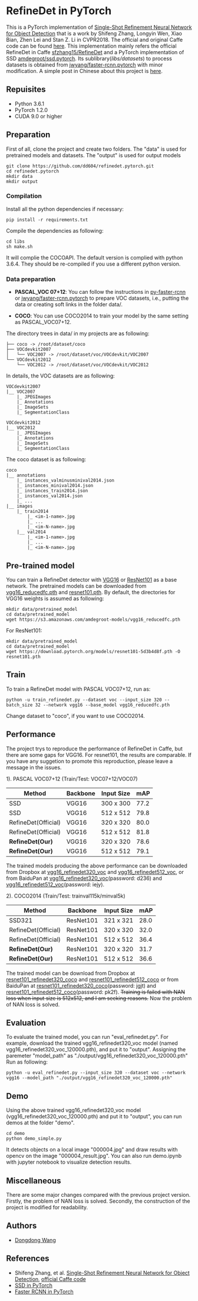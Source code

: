 # RefineDet in PyTorch
This is a PyTorch implementation of [Single-Shot Refinement Neural Network for Object Detection](https://arxiv.org/abs/1711.06897) that is a work by Shifeng Zhang, Longyin Wen, Xiao Bian, Zhen Lei and Stan Z. Li in CVPR2018. The official and original Caffe code can be found [here](https://github.com/sfzhang15/RefineDet).
This implementation mainly refers the official RefineDet in Caffe [sfzhang15/RefineDet](https://github.com/sfzhang15/RefineDet) and a PyTorch implementation of SSD [amdegroot/ssd.pytorch](https://github.com/amdegroot/ssd.pytorch). Its sublibrary(*libs/datasets*) to process datasets is obtained from [jwyang/faster-rcnn.pytorch](https://github.com/jwyang/faster-rcnn.pytorch) with minor modification.
A simple post in Chinese about this project is [here](https://zhuanlan.zhihu.com/p/56800496).

## Repuisites
* Python 3.6.1
* PyTorch 1.2.0
* CUDA 9.0 or higher


## Preparation

First of all, clone the project and create two folders. The "data" is used for pretrained models and datasets. The "output" is used for output models
```
git clone https://github.com/dd604/refinedet.pytorch.git
cd refinedet.pytorch
mkdir data
mkdir output
```
### Compilation
Install all the python dependencies if necessary:
```
pip install -r requirements.txt
```
Compile the dependencies as following:
```
cd libs
sh make.sh
```
It will complie the COCOAPI. The default version is complied with python 3.6.4. They should be re-compiled if you use a different python version.

### Data preparation

* **PASCAL_VOC 07+12**: You can follow the instructions in [py-faster-rcnn](https://github.com/rbgirshick/py-faster-rcnn#beyond-the-demo-installation-for-training-and-testing-models) or [jwyang/faster-rcnn.pytorch](https://github.com/jwyang/faster-rcnn.pytorch) to prepare VOC datasets, i.e., putting the data or creating soft links in the folder data/.

* **COCO**: You can use COCO2014 to train your model by the same setting as PASCAL_VOC07+12.

The directory trees in data/ in my projects are as following:
```Shell
├── coco -> /root/dataset/coco
├── VOCdevkit2007
│   └── VOC2007 -> /root/dataset/voc/VOCdevkit/VOC2007
└── VOCdevkit2012
    └── VOC2012 -> /root/dataset/voc/VOCdevkit/VOC2012
```
In details, the VOC datasets are as following:
```Shell
VOCdevkit2007
|__ VOC2007
    |_ JPEGImages
    |_ Annotations
    |_ ImageSets
    |_ SegmentationClass
    
VOCdevkit2012
|__ VOC2012
    |_ JPEGImages
    |_ Annotations
    |_ ImageSets
    |_ SegmentationClass
```
The coco dataset is as following:
```Shell
coco
|__ annotations
    |_ instances_valminusminival2014.json
    |_ instances_minival2014.json
    |_ instances_train2014.json
    |_ instances_val2014.json
    |_ ...
|__ images
    |_ train2014
        |_ <im-1-name>.jpg
        |_ ...
        |_ <im-N-name>.jpg
    |__ val2014
        |_ <im-1-name>.jpg
        |_ ...
        |_ <im-N-name>.jpg
```

## Pre-trained model
You can train a RefineDet detector with [VGG16](https://arxiv.org/abs/1409.1556) or [ResNet101](https://arxiv.org/abs/1512.03385) as a base network. The pretrained models can be downloaded from [vgg16_reducedfc.pth](https://s3.amazonaws.com/amdegroot-models/vgg16_reducedfc.pth) and [resnet101.pth](https://download.pytorch.org/models/resnet101-5d3b4d8f.pth).
By default, the directories for VGG16 weights is assumed as following:
```Shell
mkdir data/pretrained_model
cd data/pretrained_model
wget https://s3.amazonaws.com/amdegroot-models/vgg16_reducedfc.pth
```
For ResNet101:
```Shell
mkdir data/pretrained_model
cd data/pretrained_model
wget https://download.pytorch.org/models/resnet101-5d3b4d8f.pth -O resnet101.pth
```

## Train
To train a RefineDet model with PASCAL VOC07+12, run as:
```
python -u train_refinedet.py --dataset voc --input_size 320 --batch_size 32 --network vgg16 --base_model vgg16_reducedfc.pth 
``` 
Change dataset to "coco", if you want to use COCO2014.


## Performance
The project trys to reproduce the performance of RefineDet in Caffe, but there are some gaps for VGG16. For resnet101, the results are comparable.
If you have any suggetion to promote this reproduction, please leave a message in the issues.

1). PASCAL VOC07+12 (Train/Test: VOC07+12/VOC07)

|Method |Backbone | Input Size | mAP |
|-------|---------|------------|-----|
|SSD      | VGG16| 300 x 300 | 77.2 |
|SSD      | VGG16| 512 x 512 | 79.8 |
|RefineDet(Official)| VGG16| 320 x 320 | 80.0 |
|RefineDet(Official)| VGG16| 512 x 512 | 81.8 |
|**RefineDet(Our)**| VGG16| 320 x 320 | 78.6 |
|**RefineDet(Our)**| VGG16| 512 x 512 | 79.1 |

The trained models producing the above performance can be downloaded from Dropbox at [vgg16_refinedet320_voc](https://www.dropbox.com/s/gynb405fixwqitv/vgg16_refinedet320_voc_120000.pth?dl=0) and [vgg16_refinedet512_voc](https://www.dropbox.com/s/y527gz2dz4ow0wz/vgg16_refinedet512_voc_120000.pth?dl=0), or from BaiduPan at [vgg16_refinedet320_voc](https://pan.baidu.com/s/1ydhTwuKPONh11NmXXalmuw)(password: d236) and [vgg16_refinedet512_voc](https://pan.baidu.com/s/1e_IPCALi6KvLDT9yv9dMqQ)(password: iejy).

2). COCO2014 (Train/Test: trainval115k/minval5k)

|Method |Backbone | Input Size | mAP |
|-------|---------|------------|-----|
|SSD321      | ResNet101 | 321 x 321 | 28.0 |
|RefineDet(Official)| ResNet101| 320 x 320 | 32.0 |
|RefineDet(Official)| ResNet101| 512 x 512 | 36.4 | 
|**RefineDet(Our)** | ResNet101| 320 x 320 | 31.7 |
|**RefineDet(Our)**| ResNet101| 512 x 512 | 36.6 |

The trained model can be download from Dropbox at [resnet101_refinedet320_coco](https://www.dropbox.com/s/bu8khr18ped59n5/resnet101_refinedet320_coco_400000.pth?dl=0) and [resnet101_refinedet512_coco](https://www.dropbox.com/s/d5wouxm12bp50ke/resnet101_refinedet512_coco_400000.pth?dl=0) or from BaiduPan at [resnet101_refinedet320_coco](https://pan.baidu.com/s/1YIfB2Y4kChpgA4CBJPZ5oA)(password: jgjt) and [resnet101_refinedet512_coco](https://pan.baidu.com/s/1mjO4fv7STQOHwK2JEjOaWw)(password: pk2f).
~~Training is failed with NAN loss when input size is 512x512, and I am seeking reasons.~~ Now the problem of NAN loss is solved.


## Evaluation
To evaluate the trained model, you can run "eval_refinedet.py".
For example, download the trained vgg16_refinedet320_voc model (named vgg16_refinedet320_voc_120000.pth), and put it to "output". Assigning the paremeter "model_path" as "./output/vgg16_refinedet320_voc_120000.pth"
Run as following:
```Shell
python -u eval_refinedet.py --input_size 320 --dataset voc --network vgg16 --model_path "./output/vgg16_refinedet320_voc_120000.pth"
```


## Demo
Using the above trained vgg16_refinedet320_voc model (vgg16_refinedet320_voc_120000.pth) and put it to "output", you can run demos at the folder "demo".
```
cd demo
python demo_simple.py
```
It detects objects on a local image "000004.jpg" and draw results with opencv on the image "000004_result.jpg". You can also run demo.ipynb with jupyter notebook to visualize detection results.

## Miscellaneous
There are some major changes compared with the previous project version. Firstly, the problem of NAN loss is solved. Secondly, the construction of the project is modified for readability. 

## Authors
* [Dongdong Wang](https://github.com/dd604)

## References
- Shifeng Zhang, et al. [Single-Shot Refinement Neural Network for Object Detection](https://arxiv.org/abs/1711.06897), [official Caffe code](https://github.com/sfzhang15/RefineDet)
- [SSD in PyTorch](https://github.com/amdegroot/ssd.pytorch)
- [Faster RCNN in PyTorch](https://github.com/jwyang/faster-rcnn.pytorch)
